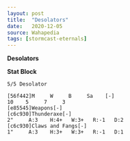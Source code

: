 ```yaml
---
layout: post
title:  "Desolators"
date:   2020-12-05
source: Wahapedia
tags: [stormcast-eternals]
---
```


**Desolators**

**Stat Block**
```
5/5 Desolator
```

```
[56f442]M     W     B     Sa    [-]
10    5     7     3     
[e85545]Weapons[-]
[c6c930]Thunderaxe[-]
2"     A:3    H:4+   W:3+   R:-1   D:2   
[c6c930]Claws and Fangs[-]
1"     A:3    H:3+   W:3+   R:-1   D:1   
```


